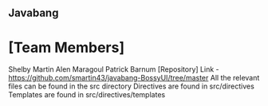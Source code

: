 ## Javabang
# [Team Members]
Shelby Martin
Alen Maragoul
Patrick Barnum
[Repository]
Link - https://github.com/smartin43/javabang-BossyUI/tree/master
All the relevant files can be found in the src directory
Directives are found in src/directives
Templates are found in src/directives/templates

